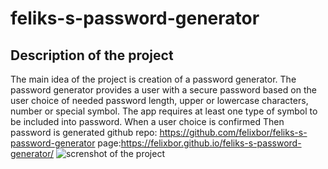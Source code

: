 # feliks-s-password-generator
## Description of the project
The main idea of the project is creation of a password generator.
The password generator provides a user with a secure password based on the user choice of  needed password length, upper or lowercase characters, number or special symbol. The app requires at least one type of symbol to be included into password. When a user choice is confirmed Then password is generated
github repo:
https://github.com/felixbor/feliks-s-password-generator
page:https://felixbor.github.io/feliks-s-password-generator/
![screnshot of the project](./screenshot.jpeg)
 
